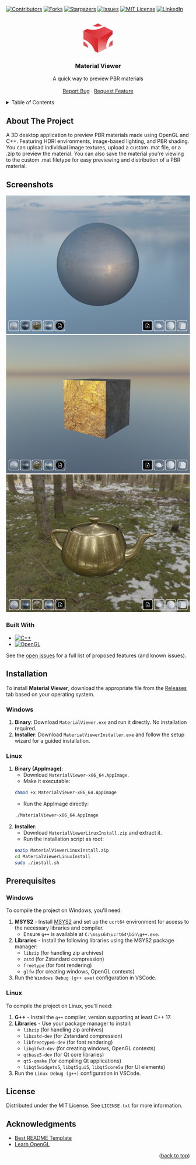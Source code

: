 <!-- Improved compatibility of back to top link: See: https://github.com/othneildrew/Best-README-Template/pull/73 -->
<a id="readme-top"></a>
<!--
*** Thanks for checking out the Best-README-Template. If you have a suggestion
*** that would make this better, please fork the repo and create a pull request
*** or simply open an issue with the tag "enhancement".
*** Don't forget to give the project a star!
*** Thanks again! Now go create something AMAZING! :D
-->



<!-- PROJECT SHIELDS -->
<!--
*** I'm using markdown "reference style" links for readability.
*** Reference links are enclosed in brackets [ ] instead of parentheses ( ).
*** See the bottom of this document for the declaration of the reference variables
*** for contributors-url, forks-url, etc. This is an optional, concise syntax you may use.
*** https://www.markdownguide.org/basic-syntax/#reference-style-links
-->
[![Contributors][contributors-shield]][contributors-url]
[![Forks][forks-shield]][forks-url]
[![Stargazers][stars-shield]][stars-url]
[![Issues][issues-shield]][issues-url]
[![MIT License][license-shield]][license-url]
[![LinkedIn][linkedin-shield]][linkedin-url]



<!-- PROJECT LOGO -->
<br />
<div align="center">

<a href="https://github.com/josephHelfenbein/material-viewer">
    <img src="src/resources/materialviewer-logo.svg" alt="Logo" width="80" height="80">
  </a>

<h3 align="center">Material Viewer</h3>

  <p align="center">
    A quick way to preview PBR materials
    <br />
    <br />
    <a href="https://github.com/josephHelfenbein/material-viewer/issues/new?labels=bug&template=bug-report---.md">Report Bug</a>
    ·
    <a href="https://github.com/josephHelfenbein/material-viewer/issues/new?labels=enhancement&template=feature-request---.md">Request Feature</a>
  </p>
</div>



<!-- TABLE OF CONTENTS -->
<details>
  <summary>Table of Contents</summary>
  <ol>
    <li><a href="#about-the-project">About The Project</a></li>
    <li><a href="#installation">Installation</a></li>
    <li><a href="#prerequisites">Prerequisites</a></li>
    <li><a href="#license">License</a></li>
    <li><a href="#acknowledgments">Acknowledgments</a></li>
  </ol>
</details>



<!-- ABOUT THE PROJECT -->
## About The Project

A 3D desktop application to preview PBR materials made using OpenGL and C++. Featuring HDRI environments, image-based lighting, and PBR shading. You can upload individual image textures, upload a custom .mat file, or a .zip to preview the material. You can also save the material you're viewing to the custom .mat filetype for easy previewing and distribution of a PBR material.

## Screenshots
![screenshot](https://github.com/josephHelfenbein/material-viewer/blob/521a4a78ac07ad73d460f9166157c720a0adae96/src/resources/pbr.PNG)
![screenshot](https://github.com/josephHelfenbein/material-viewer/blob/521a4a78ac07ad73d460f9166157c720a0adae96/src/resources/pbr2.PNG)
![screenshot](https://github.com/josephHelfenbein/material-viewer/blob/521a4a78ac07ad73d460f9166157c720a0adae96/src/resources/pbr3.PNG)

### Built With

* [![C++][C++]][c++-url]
* [![OpenGL][OpenGL]][OpenGL-url]



See the [open issues](https://github.com/josephHelfenbein/material-viewer/issues) for a full list of proposed features (and known issues).

## Installation

To install **Material Viewer**, download the appropriate file from the [Releases](https://github.com/josephHelfenbein/material-viewer/releases) tab based on your operating system.

### Windows

1. **Binary**: Download `MaterialViewer.exe` and run it directly. No installation required.
2. **Installer**: Download `MaterialViewerInstaller.exe` and follow the setup wizard for a guided installation.

### Linux

1. **Binary (AppImage)**:
    - Download `MaterialViewer-x86_64.AppImage`.
    - Make it executable:
   ```bash
   chmod +x MaterialViewer-x86_64.AppImage
   ```
    - Run the AppImage directly:
   ```bash
   ./MaterialViewer-x86_64.AppImage
   ```
2. **Installer**:
    - Download `MaterialViewerLinuxInstall.zip` and extract it.
    - Run the installation script as root:
   ```bash
   unzip MaterialViewerLinuxInstall.zip
   cd MaterialViewerLinuxInstall
   sudo ./install.sh
   ```
     

## Prerequisites

### Windows

To compile the project on Windows, you'll need:
1. **MSYS2** - Install [MSYS2](https://www.msys2.org/) and set up the `ucrt64` environment for access to the necessary libraries and compiler.
    - Ensure `g++` is available at `C:\msys64\ucrt64\bin\g++.exe`.
2. **Libraries** - Install the following libraries using the MSYS2 package manager:
    - `libzip` (for handling zip archives)
    - `zstd` (for Zstandard compression)
    - `freetype` (for font rendering)
    - `glfw` (for creating windows, OpenGL contexts)
3. Run the `Windows Debug (g++ exe)` configuration in VSCode.

### Linux

To compile the project on Linux, you'll need:
1. **G++** - Install the `g++` compiler, version supporting at least C++ 17.
2. **Libraries** - Use your package manager to install:
    - `libzip` (for handling zip archives)
    - `libzstd-dev` (for Zstandard compression)
    - `libfreetype6-dev` (for font rendering)
    - `libglfw3-dev` (for creating windows, OpenGL contexts)
    - `qtbase5-dev` (for Qt core libraries)
    - `qt5-qmake` (for compiling Qt applications)
    - `libqt5widgets5`, `libqt5gui5`, `libqt5core5a` (for UI elements)
3. Run the `Linux Debug (g++)` configuration in VSCode.

<!-- LICENSE -->
## License

Distributed under the MIT License. See `LICENSE.txt` for more information.


<!-- ACKNOWLEDGMENTS -->
## Acknowledgments

* [Best README Template](https://github.com/othneildrew/Best-README-Template)
* [Learn OpenGL](https://learnopengl.com/)


<p align="right">(<a href="#readme-top">back to top</a>)</p>



<!-- MARKDOWN LINKS & IMAGES -->
<!-- https://www.markdownguide.org/basic-syntax/#reference-style-links -->
[contributors-shield]: https://img.shields.io/github/contributors/josephHelfenbein/material-viewer.svg?style=for-the-badge
[contributors-url]: https://github.com/josephHelfenbein/material-viewer/graphs/contributors
[forks-shield]: https://img.shields.io/github/forks/josephHelfenbein/material-viewer.svg?style=for-the-badge
[forks-url]: https://github.com/josephHelfenbein/material-viewer/network/members
[stars-shield]: https://img.shields.io/github/stars/josephHelfenbein/material-viewer.svg?style=for-the-badge
[stars-url]: https://github.com/josephHelfenbein/material-viewer/stargazers
[issues-shield]: https://img.shields.io/github/issues/josephHelfenbein/material-viewer.svg?style=for-the-badge
[issues-url]: https://github.com/josephHelfenbein/material-viewer/issues
[license-shield]: https://img.shields.io/github/license/josephHelfenbein/material-viewer.svg?style=for-the-badge
[license-url]: https://github.com/josephHelfenbein/material-viewer/blob/master/LICENSE.txt
[linkedin-shield]: https://img.shields.io/badge/-LinkedIn-black.svg?style=for-the-badge&logo=linkedin&colorB=555
[linkedin-url]: https://linkedin.com/in/joseph-j-helfenbein
[product-screenshot]: images/screenshot.png
[Next.js]: https://img.shields.io/badge/next.js-000000?style=for-the-badge&logo=nextdotjs&logoColor=white
[Next-url]: https://nextjs.org/
[React.js]: https://img.shields.io/badge/React-20232A?style=for-the-badge&logo=react&logoColor=61DAFB
[React-url]: https://reactjs.org/
[Vue.js]: https://img.shields.io/badge/Vue.js-35495E?style=for-the-badge&logo=vuedotjs&logoColor=4FC08D
[Vue-url]: https://vuejs.org/
[Angular.io]: https://img.shields.io/badge/Angular-DD0031?style=for-the-badge&logo=angular&logoColor=white
[Angular-url]: https://angular.io/
[Svelte.dev]: https://img.shields.io/badge/Svelte-4A4A55?style=for-the-badge&logo=svelte&logoColor=FF3E00
[Svelte-url]: https://svelte.dev/
[Laravel.com]: https://img.shields.io/badge/Laravel-FF2D20?style=for-the-badge&logo=laravel&logoColor=white
[Laravel-url]: https://laravel.com
[Bootstrap.com]: https://img.shields.io/badge/Bootstrap-563D7C?style=for-the-badge&logo=bootstrap&logoColor=white
[Bootstrap-url]: https://getbootstrap.com
[JQuery.com]: ?style=for-the-badge&logo=jquery&logoColor=whitehttps://img.shields.io/badge/jQuery-0769AD
[JQuery-url]: https://jquery.com 
[C++]: https://img.shields.io/badge/c++-00599C?logo=cplusplus&style=for-the-badge&logoColor=white
[c++-url]: https://developer.oracle.com/languages/javascript.html
[OpenGL]: https://img.shields.io/badge/opengl-5586A4?logo=opengl&style=for-the-badge&logoColor=white
[OpenGL-url]: https://www.khronos.org/webgl/
